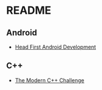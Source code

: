 # README

## Android

- [Head First Android Development](/Head%20First%20Android%20Development.md)

## C++

- [The Modern C++ Challenge](/The%20Modern%20C%2B%2B%20Challenge.md)